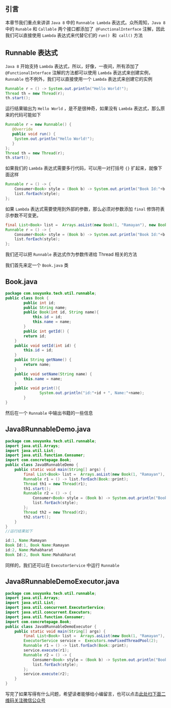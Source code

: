 ## 引言

本章节我们重点来讲讲 `Java 8` 中的 `Runnable Lambda` 表达式。众所周知，`Java 8` 中的 `Runable` 和 `Callable` 两个接口都添加了` @FunctionalInterface` 注解，因此我们可以直接使用 `Lambda` 表达式来代替它们的 `run() `和` call()` 方法

## Runnable 表达式
`Java 8` 开始支持 `Lambda` 表达式，所以，好像，一夜间，所有添加了 `@FunctionalInterface` 注解的方法都可以使用 `Lambda` 表达式来创建实例，`Runnable` 也不例外，我们可以直接使用一个 `Lambda` 表达式来创建它的实例

```java
Runnable r = () -> System.out.println("Hello World!");
Thread th = new Thread(r);
th.start();
```
运行结果输出为 `Hello World` ，是不是很神奇，如果没有 `Lambda` 表达式，那么原来的代码可能如下

```java
Runnable r = new Runnable() {
   @Override
   public void run() {
    System.out.println("Hello World!");
   }
};
Thread th = new Thread(r);
th.start(); 
```
如果我们的 `Lambda` 表达式需要多行代码，可以用一对打括号 `{}` 扩起来，就像下面这样

```java
Runnable r = () -> {
    Consumer<Book> style = (Book b) -> System.out.println("Book Id:"+b.getId() + ", Book Name:"+b.getName());
    list.forEach(style);
};
```
如果 `Lambda` 表达式需要使用到外部的参数，那么必须对参数添加 `final` 修饰符表示参数不可变更。

```java
final List<Book> list =  Arrays.asList(new Book(1, "Ramayan"), new Book(2, "Mahabharat"));
Runnable r = () -> {
    Consumer<Book> style = (Book b) -> System.out.println("Book Id:"+b.getId() + ", Book Name:"+b.getName());
    list.forEach(style);
};
```
我们还可以把 `Runnable` 表达式作为参数传递给 Thread 相关的方法

我们首先来定一个 `Book.java` 类

## Book.java
```java
package com.souyunku.tech.util.runnable;
public class Book {
        public int id;
        public String name;
        public Book(int id, String name){
            this.id = id;
            this.name = name;
        }
        public int getId() {
        return id;
    }
    public void setId(int id) {
        this.id = id;
    }
    public String getName() {
        return name;
    }
    public void setName(String name) {
        this.name = name;
    }
    public void print(){
               System.out.println("id:"+id + ", Name:"+name);
        }
} 
```
然后在一个 `Runnable` 中输出书籍的一些信息

## Java8RunnableDemo.java
```java
package com.souyunku.tech.util.runnable;
import java.util.Arrays;
import java.util.List;
import java.util.function.Consumer;
import com.concretepage.Book;
public class Java8RunnableDemo {
    public static void main(String[] args) {
        final List<Book> list =  Arrays.asList(new Book(1, "Ramayan"), new Book(2, "Mahabharat"));
        Runnable r1 = () -> list.forEach(Book::print);
        Thread th1 = new Thread(r1);
        th1.start();
        Runnable r2 = () -> {
            Consumer<Book> style = (Book b) -> System.out.println("Book Id:"+b.getId() + ", Book Name:"+b.getName());
            list.forEach(style);
        };
        Thread th2 = new Thread(r2);
        th2.start();
    }
} 
//运行结果如下

id:1, Name:Ramayan
Book Id:1, Book Name:Ramayan
id:2, Name:Mahabharat
Book Id:2, Book Name:Mahabharat
```
同样的，我们还可以在 `ExecutorService` 中运行 `Runnable`

## Java8RunnableDemoExecutor.java
```java
package com.souyunku.tech.util.runnable;
import java.util.Arrays;
import java.util.List;
import java.util.concurrent.ExecutorService;
import java.util.concurrent.Executors;
import java.util.function.Consumer;
import com.concretepage.Book;
public class Java8RunnableDemoExecutor {
    public static void main(String[] args) {
        final List<Book> list =  Arrays.asList(new Book(1, "Ramayan"), new Book(2, "Mahabharat"));
        ExecutorService service =  Executors.newFixedThreadPool(2);
        Runnable r1 = () -> list.forEach(Book::print);
        service.execute(r1);
        Runnable r2 = () -> {
            Consumer<Book> style = (Book b) -> System.out.println("Book Id:"+b.getId() + ", Book Name:"+b.getName());
            list.forEach(style);
        };
        service.execute(r2);
    }
} 

```

写完了如果写得有什么问题，希望读者能够给小编留言，也可以点击[此处扫下面二维码关注微信公众号](https://www.ycbbs.vip/?p=28 "此处扫下面二维码关注微信公众号")